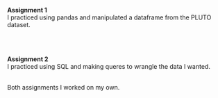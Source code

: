 **Assignment 1** <br>
I practiced using pandas and manipulated a dataframe from the PLUTO dataset.

<br>
<br>

**Assignment 2** <br>
I practiced using SQL and making queres to wrangle the data I wanted.

<br>
Both assignments I worked on my own. 
